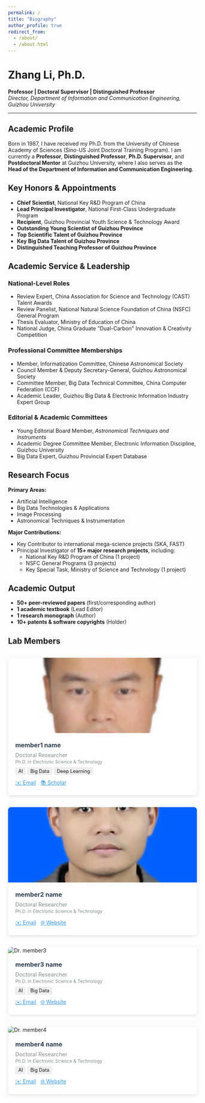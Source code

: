 ```yaml
---
permalink: /
title: "Biography"
author_profile: true
redirect_from: 
  - /about/
  - /about.html
---
```

# Zhang Li, Ph.D.  
**Professor | Doctoral Supervisor | Distinguished Professor**  
*Director, Department of Information and Communication Engineering, Guizhou University*  

---

## Academic Profile  
Born in 1987, I have received my Ph.D. from the University of Chinese Academy of Sciences (Sino-US Joint Doctoral Training Program). I am currently a **Professor**, **Distinguished Professor**, **Ph.D. Supervisor**, and **Postdoctoral Mentor** at Guizhou University, where I also serves as the **Head of the Department of Information and Communication Engineering**.  

## Key Honors & Appointments  
- **Chief Scientist**, National Key R&D Program of China  
- **Lead Principal Investigator**, National First-Class Undergraduate Program  
- **Recipient**, Guizhou Provincial Youth Science & Technology Award  
- **Outstanding Young Scientist of Guizhou Province**  
- **Top Scientific Talent of Guizhou Province**  
- **Key Big Data Talent of Guizhou Province**  
- **Distinguished Teaching Professor of Guizhou Province**  

## Academic Service & Leadership  
### National-Level Roles  
- Review Expert, China Association for Science and Technology (CAST) Talent Awards  
- Review Panelist, National Natural Science Foundation of China (NSFC) General Program  
- Thesis Evaluator, Ministry of Education of China  
- National Judge, China Graduate "Dual-Carbon" Innovation & Creativity Competition  

### Professional Committee Memberships  
- Member, Informatization Committee, Chinese Astronomical Society  
- Council Member & Deputy Secretary-General, Guizhou Astronomical Society  
- Committee Member, Big Data Technical Committee, China Computer Federation (CCF)  
- Academic Leader, Guizhou Big Data & Electronic Information Industry Expert Group  

### Editorial & Academic Committees  
- Young Editorial Board Member, *Astronomical Techniques and Instruments*  
- Academic Degree Committee Member, Electronic Information Discipline, Guizhou University  
- Big Data Expert, Guizhou Provincial Expert Database  

## Research Focus  
**Primary Areas:**  
- Artificial Intelligence  
- Big Data Technologies & Applications  
- Image Processing  
- Astronomical Techniques & Instrumentation  

**Major Contributions:**  
- Key Contributor to international mega-science projects (SKA, FAST)  
- Principal Investigator of **15+ major research projects**, including:  
  - National Key R&D Program of China (1 project)  
  - NSFC General Programs (3 projects)  
  - Key Special Task, Ministry of Science and Technology (1 project)  

## Academic Output  
- **50+ peer-reviewed papers** (first/corresponding author)  
- **1 academic textbook** (Lead Editor)  
- **1 research monograph** (Author)  
- **10+ patents & software copyrights** (Holder)  

## Lab Members 
<div class="team-gallery" style="
    display: grid;
    grid-template-columns: repeat(auto-fill, minmax(280px, 1fr));
    gap: 2rem;
    margin: 2rem 0;
">

<!-- Member 1 -->
<div class="member-card" style="
    background: white;
    border-radius: 8px;
    overflow: hidden;
    box-shadow: 0 3px 10px rgba(0,0,0,0.1);
">
    <img src="./images/zhangli.png" alt="Dr. member1" style="
        width: 100%;
        height: 200px;
        object-fit: cover;
    ">
    <div style="padding: 1.2rem;">
        <h3 style="margin: 0 0 0.5rem 0; color: #2c3e50;">member1 name</h3>
        <p style="
            margin: 0;
            color: #7f8c8d;
            font-size: 0.9rem;
        ">Doctoral Researcher<br>
        <small>Ph.D. in Electronic Science & Technology</small></p>
		<div style="margin-top: 0.5rem;">
			<span style="background: #eee; padding: 0.2rem 0.5rem; border-radius: 3px; font-size: 0.8rem;">AI</span>
			<span style="background: #eee; padding: 0.2rem 0.5rem; border-radius: 3px; font-size: 0.8rem;">Big Data</span>
			<span style="background: #eee; padding: 0.2rem 0.5rem; border-radius: 3px; font-size: 0.8rem;">Deep Learning</span>
		</div>
        <div style="margin-top: 0.8rem;">
            <a href="mailto:member1@email.com" style="color: #3498db;">✉️ Email</a> &nbsp;
            <a href="https://scholar.google.com" style="color: #3498db;">📚 Scholar</a>
        </div>
    </div>
</div>

<!-- Member 2 -->
<div class="member-card" style="
	background: white;
    border-radius: 8px;
    overflow: hidden;
    box-shadow: 0 3px 10px rgba(0,0,0,0.1);
">
    <img src="./images/zhangliang.jpg" alt="Dr. member2" style="
		width: 100%;
        height: 200px;
        object-fit: cover;
	">
    <div style="padding: 1.2rem;">
        <h3 style="margin: 0 0 0.5rem 0; color: #2c3e50;">member2 name</h3>
        <p style="
            margin: 0;
            color: #7f8c8d;
            font-size: 0.9rem;
		">Doctoral Researcher<br>
        <small>Ph.D. in Electronic Science & Technology</small></p>
        <div style="margin-top: 0.8rem;">
            <a href="mailto:member2@email.com" style="color: #3498db;">✉️ Email</a> &nbsp;
            <a href="#" style="color: #3498db;">🌐 Website</a>
        </div>
    </div>
</div>

<!-- Member 3 -->
<div class="member-card" style="
	background: white;
    border-radius: 8px;
    overflow: hidden;
    box-shadow: 0 3px 10px rgba(0,0,0,0.1);
">
    <img src="./images/bio-photo.jpg" alt="Dr. member3" style="
		width: 100%;
        height: 200px;
        object-fit: cover;
	">
    <div style="padding: 1.2rem;">
        <h3 style="margin: 0 0 0.5rem 0; color: #2c3e50;">member3 name</h3>
        <p style="
            margin: 0;
            color: #7f8c8d;
            font-size: 0.9rem;
		">Doctoral Researcher<br>
        <small>Ph.D. in Electronic Science & Technology</small></p>
		<div style="margin-top: 0.5rem;">
			<span style="background: #eee; padding: 0.2rem 0.5rem; border-radius: 3px; font-size: 0.8rem;">AI</span>
			<span style="background: #eee; padding: 0.2rem 0.5rem; border-radius: 3px; font-size: 0.8rem;">Big Data</span>
		</div>
        <div style="margin-top: 0.8rem;">
            <a href="mailto:member3@email.com" style="color: #3498db;">✉️ Email</a> &nbsp;
            <a href="#" style="color: #3498db;">🌐 Website</a>
        </div>
    </div>
</div>

<!-- Member 4 -->
<div class="member-card" style="
	background: white;
    border-radius: 8px;
    overflow: hidden;
    box-shadow: 0 3px 10px rgba(0,0,0,0.1);
">
    <img src="./images/bio-photo.jpg" alt="Dr. member4" style="
		width: 100%;
        height: 200px;
        object-fit: cover;
	">
    <div style="padding: 1.2rem;">
        <h3 style="margin: 0 0 0.5rem 0; color: #2c3e50;">member4 name</h3>
        <p style="
            margin: 0;
            color: #7f8c8d;
            font-size: 0.9rem;
		">Doctoral Researcher<br>
        <small>Ph.D. in Electronic Science & Technology</small></p>
		<div style="margin-top: 0.5rem;">
			<span style="background: #eee; padding: 0.2rem 0.5rem; border-radius: 3px; font-size: 0.8rem;">AI</span>
			<span style="background: #eee; padding: 0.2rem 0.5rem; border-radius: 3px; font-size: 0.8rem;">Big Data</span>
		</div>
        <div style="margin-top: 0.8rem;">
            <a href="mailto:member4@email.com" style="color: #3498db;">✉️ Email</a> &nbsp;
            <a href="#" style="color: #3498db;">🌐 Website</a>
        </div>
    </div>
</div>

<!-- Add more members... -->

</div>

